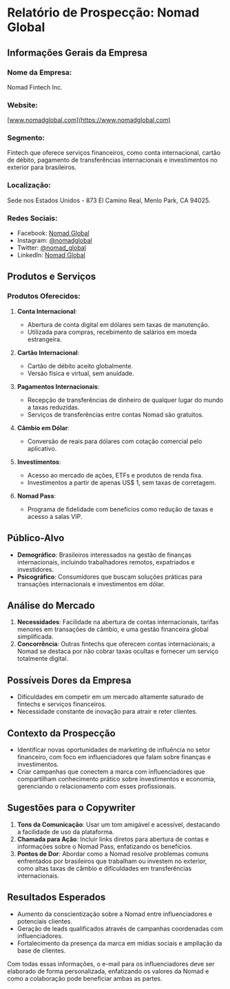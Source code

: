 # Relatório de Prospecção: Nomad Global

## Informações Gerais da Empresa
### Nome da Empresa:
Nomad Fintech Inc.
### Website:
[www.nomadglobal.com](https://www.nomadglobal.com)
### Segmento:
Fintech que oferece serviços financeiros, como conta internacional, cartão de débito, pagamento de transferências internacionais e investimentos no exterior para brasileiros.
### Localização:
Sede nos Estados Unidos - 873 El Camino Real, Menlo Park, CA 94025.
### Redes Sociais:
- Facebook: [Nomad Global](https://www.facebook.com/NomadGlobal)
- Instagram: [@nomadglobal](https://www.instagram.com/nomadglobal)
- Twitter: [@nomad_global](https://twitter.com/nomad_global)
- LinkedIn: [Nomad Global](https://www.linkedin.com/company/nomad-global/)

## Produtos e Serviços
### Produtos Oferecidos:
1. **Conta Internacional**:
   - Abertura de conta digital em dólares sem taxas de manutenção.
   - Utilizada para compras, recebimento de salários em moeda estrangeira.
   
2. **Cartão Internacional**:
   - Cartão de débito aceito globalmente.
   - Versão física e virtual, sem anuidade.
   
3. **Pagamentos Internacionais**:
   - Recepção de transferências de dinheiro de qualquer lugar do mundo a taxas reduzidas.
   - Serviços de transferências entre contas Nomad são gratuitos.
   
4. **Câmbio em Dólar**:
   - Conversão de reais para dólares com cotação comercial pelo aplicativo.
   
5. **Investimentos**:
   - Acesso ao mercado de ações, ETFs e produtos de renda fixa.
   - Investimentos a partir de apenas US$ 1, sem taxas de corretagem.
   
6. **Nomad Pass**:
   - Programa de fidelidade com benefícios como redução de taxas e acesso a salas VIP.

## Público-Alvo
- **Demográfico**: Brasileiros interessados na gestão de finanças internacionais, incluindo trabalhadores remotos, expatriados e investidores.
- **Psicográfico**: Consumidores que buscam soluções práticas para transações internacionais e investimentos em dólar.

## Análise do Mercado
1. **Necessidades**: Facilidade na abertura de contas internacionais, tarifas menores em transações de câmbio, e uma gestão financeira global simplificada.
2. **Concorrência**: Outras fintechs que oferecem contas internacionais; a Nomad se destaca por não cobrar taxas ocultas e fornecer um serviço totalmente digital.

## Possíveis Dores da Empresa
- Dificuldades em competir em um mercado altamente saturado de fintechs e serviços financeiros.
- Necessidade constante de inovação para atrair e reter clientes.

## Contexto da Prospecção
- Identificar novas oportunidades de marketing de influência no setor financeiro, com foco em influenciadores que falam sobre finanças e investimentos.
- Criar campanhas que conectem a marca com influenciadores que compartilham conhecimento prático sobre investimentos e economia, gerenciando o relacionamento com esses profissionais.

## Sugestões para o Copywriter
1. **Tons da Comunicação**: Usar um tom amigável e acessível, destacando a facilidade de uso da plataforma.
2. **Chamada para Ação**: Incluir links diretos para abertura de contas e informações sobre o Nomad Pass, enfatizando os benefícios.
3. **Pontos de Dor**: Abordar como a Nomad resolve problemas comuns enfrentados por brasileiros que trabalham ou investem no exterior, como altas taxas de câmbio e dificuldades em transferências internacionais.

## Resultados Esperados
- Aumento da conscientização sobre a Nomad entre influenciadores e potenciais clientes.
- Geração de leads qualificados através de campanhas coordenadas com influenciadores.
- Fortalecimento da presença da marca em mídias sociais e ampliação da base de clientes.

Com todas essas informações, o e-mail para os influenciadores deve ser elaborado de forma personalizada, enfatizando os valores da Nomad e como a colaboração pode beneficiar ambas as partes.